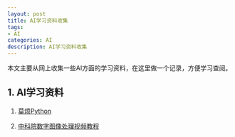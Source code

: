 ```yaml
---
layout: post
title: AI学习资料收集
tags:
- AI
categories: AI
description: AI学习资料收集
---
```


本文主要从网上收集一些AI方面的学习资料，在这里做一个记录，方便学习查阅。


<!-- more -->



## 1. AI学习资料

1. [莫烦Python](https://morvanzhou.github.io/)

2. [中科院数字图像处理视频教程](https://www.mukedaba.com/forum.php?mod=viewthread&tid=8964&extra=page%3D1&page=1)



<br />
<br />
<br />


